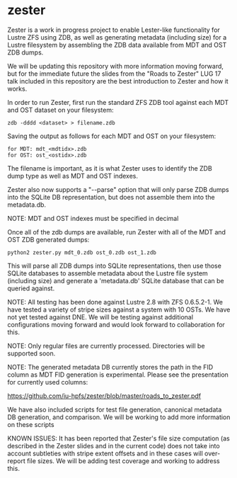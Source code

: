 # zester

Zester is a work in progress project to enable Lester-like functionality for Lustre ZFS using ZDB, as well as generating
 metadata (including size) for a Lustre filesystem by assembling the ZDB data available from MDT and OST ZDB dumps.

We will be updating this repository with more information moving forward, but for the immediate future the slides from 
the "Roads to Zester" LUG 17 talk included in this repository are the best introduction to Zester and how it works.

In order to run Zester, first run the standard ZFS ZDB tool against each MDT and OST dataset on your filesystem:

    zdb -dddd <dataset> > filename.zdb

Saving the output as follows for each MDT and OST on your filesystem:

    for MDT: mdt_<mdtidx>.zdb
    for OST: ost_<ostidx>.zdb

The filename is important, as it is what Zester uses to identify the ZDB dump type as well as MDT and OST indexes.

Zester also now supports a "--parse" option that will only parse ZDB dumps into the SQLite DB representation, but does 
not assemble them into the metadata.db.

NOTE: MDT and OST indexes must be specified in decimal

Once all of the zdb dumps are available, run Zester with all of the MDT and OST ZDB generated dumps:

    python2 zester.py mdt_0.zdb ost_0.zdb ost_1.zdb

This will parse all ZDB dumps into SQLite representations, then use those SQLite databases to assemble metadata about 
the Lustre file system (including size) and generate a 'metadata.db' SQLite database that can be queried against.

NOTE: All testing has been done against Lustre 2.8 with ZFS 0.6.5.2-1. We have tested a variety of stripe sizes against
 a system with 10 OSTs. We have not yet tested against DNE. We will be testing against additional configurations moving
 forward and would look forward to collaboration for this.

NOTE: Only regular files are currently processed. Directories will be supported soon.

NOTE: The generated metadata DB currently stores the path in the FID column as MDT FID generation is experimental. 
Please see the presentation for currently used columns:

https://github.com/iu-hpfs/zester/blob/master/roads_to_zester.pdf

We have also included scripts for test file generation, canonical metadata DB generation, and comparison. We will be 
working to add more information on these scripts

KNOWN ISSUES: It has been reported that Zester's file size computation (as described in the Zester slides and in the 
current code) does not take into account subtleties with stripe extent offsets and in these cases will over-report file
sizes. We will be adding test coverage and working to address this.
